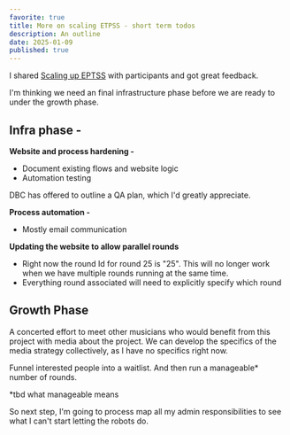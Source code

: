 ```yaml
---
favorite: true
title: More on scaling ETPSS - short term todos
description: An outline
date: 2025-01-09
published: true
---
```

I shared [Scaling up EPTSS](https://natespilman.com/blog/2025-01-08-scaling-eptss) with participants and got great feedback. 

I'm thinking we need an final infrastructure phase before we are ready to under the growth phase. 
## Infra phase - 
**Website and process hardening -** 
- Document existing flows and website logic
- Automation testing 

DBC has offered to outline a QA plan, which I'd greatly appreciate. 

**Process automation -** 
- Mostly email communication 

**Updating the website to allow parallel rounds**
- Right now the round Id for round 25 is "25". This will no longer work when we have multiple rounds running at the same time. 
- Everything round associated will need to explicitly specify which round

## Growth Phase 
A concerted effort to meet other musicians who would benefit from this project with media about the project. We can develop the specifics of the media strategy collectively, as I have no specifics right now. 

Funnel interested people into a waitlist. And then run a manageable* number of rounds. 

*tbd what manageable means

So next step, I'm going to process map all my admin responsibilities to see what I can't start letting the robots do.  